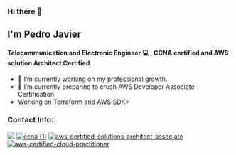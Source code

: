 ### Hi there 👋

## I'm Pedro Javier 

#### Telecommunication and Electronic Engineer :computer: , CCNA certified and AWS solution Architect Certified

- 🔭 I’m currently working on my professional growth.
- 🌱 I’m currently preparing to crush AWS Developer Associate Certification.
-  Working on Terraform and AWS SDK>

### Contact Info:
[<img src="https://img.icons8.com/fluent/48/4a90e2/linkedin.png"/>](https://www.linkedin.com/in/pedro-javier-mu%C3%B1oz-garc%C3%ADa-386060246/)
[![ccna (1)](https://user-images.githubusercontent.com/100593496/230253122-8a0df6aa-5582-4993-b801-6b4d5155caac.png)](https://www.credly.com/badges/50aaff93-1aaf-49ad-8e62-d5f850a94ce5/public_url)
[![aws-certified-solutions-architect-associate](https://github.com/AsymPJ/AsymPJ/assets/100593496/69c600da-4e92-4418-88aa-c34541f43a21)](https://www.credly.com/badges/4f2c2793-21f5-4ecd-aa5c-6f58d3c92507/public_url)
[![aws-certified-cloud-practitioner](https://github.com/AsymPJ/AsymPJ/assets/100593496/f97af1d7-98bb-45b7-810d-992bf34c2434)](https://www.credly.com/badges/ed2f9696-2386-49f2-8853-f314ca8cf57f/public_url)




